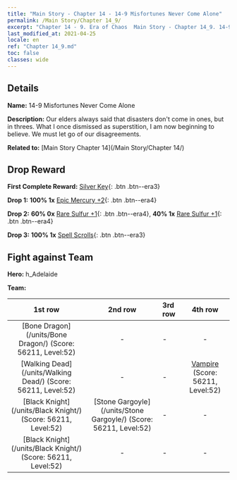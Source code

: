 ```yaml
---
title: "Main Story - Chapter 14 - 14-9 Misfortunes Never Come Alone"
permalink: /Main Story/Chapter 14_9/
excerpt: "Chapter 14 - 9. Era of Chaos  Main Story - Chapter 14_9. 14-9 Misfortunes Never Come Alone"
last_modified_at: 2021-04-25
locale: en
ref: "Chapter 14_9.md"
toc: false
classes: wide
---
```


## Details

 **Name:** 14-9 Misfortunes Never Come Alone

 **Description:** Our elders always said that disasters don't come in ones, but in threes. What I once dismissed as superstition, I am now beginning to believe. We must let go of our disagreements.

 **Related to:** [Main Story Chapter 14](/Main Story/Chapter 14/)

## Drop Reward

 **First Complete Reward:** [Silver Key](/Items/con_693/){: .btn .btn--era3}

 **Drop 1:** **100% 1x** [Epic Mercury +2](/Items/mat_49/){: .btn .btn--era4}

 **Drop 2:** **60% 0x** [Rare Sulfur +1](/Items/mat_43/){: .btn .btn--era4}, **40% 1x** [Rare Sulfur +1](/Items/mat_43/){: .btn .btn--era4}

 **Drop 3:** **100% 1x** [Spell Scrolls](/Items/con_694/){: .btn .btn--era3}


## Fight against Team
 **Hero:** h_Adelaide

 **Team:**


  | 1st row | 2nd row | 3rd row | 4th row |
  |:----:|:----:|:----|:----:|
  | [Bone Dragon](/units/Bone Dragon/) (Score: 56211, Level:52)  | - | - | - |
  | [Walking Dead](/units/Walking Dead/) (Score: 56211, Level:52)  | - | - | [Vampire](/units/Vampire/) (Score: 56211, Level:52)  |
  | [Black Knight](/units/Black Knight/) (Score: 56211, Level:52)  | [Stone Gargoyle](/units/Stone Gargoyle/) (Score: 56211, Level:52)  | - | - |
  | [Black Knight](/units/Black Knight/) (Score: 56211, Level:52)  | - | - | - |


